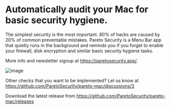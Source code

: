 # Automatically audit your Mac for basic security hygiene.


The simplest security is the most important. 80% of hacks are caused by 20% of common preventable mistakes. Pareto Security is a Menu Bar app that quietly runs in the background and reminds you if you forget to enable your firewall, disk encryption and similar basic security hygiene tasks.

More info and newsletter signup at https://paretosecurity.app/.

![image](https://user-images.githubusercontent.com/239513/126497099-1b89a8ef-68f2-4aae-9f05-f124748685d2.png)

Other checks that you want to be implemented? Let us know at https://github.com/ParetoSecurity/pareto-mac/discussions/3

Download the latest release from https://github.com/ParetoSecurity/pareto-mac/releases
